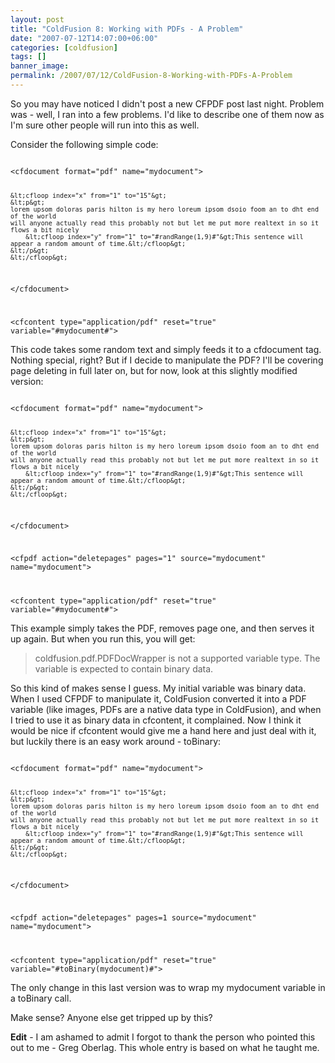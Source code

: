 ```yaml
---
layout: post
title: "ColdFusion 8: Working with PDFs - A Problem"
date: "2007-07-12T14:07:00+06:00"
categories: [coldfusion]
tags: []
banner_image: 
permalink: /2007/07/12/ColdFusion-8-Working-with-PDFs-A-Problem
---
```


So you may have noticed I didn't post a new CFPDF post last night. Problem was - well, I ran into a few problems. I'd like to describe one of them now as I'm sure other people will run into this as well.

Consider the following simple code:

<code>
&lt;cfdocument format="pdf" name="mydocument"&gt;

	&lt;cfloop index="x" from="1" to="15"&gt;
	&lt;p&gt;
	lorem upsom doloras paris hilton is my hero loreum ipsom dsoio foom an to dht end of the world
	will anyone actually read this probably not but let me put more realtext in so it flows a bit nicely
		&lt;cfloop index="y" from="1" to="#randRange(1,9)#"&gt;This sentence will appear a random amount of time.&lt;/cfloop&gt;
	&lt;/p&gt;
	&lt;/cfloop&gt;

&lt;/cfdocument&gt;

			
&lt;cfcontent type="application/pdf" reset="true" variable="#mydocument#"&gt;
</code>

This code takes some random text and simply feeds it to a cfdocument tag. Nothing special, right? But if I decide to manipulate the PDF? I'll be covering page deleting in full later on, but for now, look at this slightly modified version:

<code>
&lt;cfdocument format="pdf" name="mydocument"&gt;

	&lt;cfloop index="x" from="1" to="15"&gt;
	&lt;p&gt;
	lorem upsom doloras paris hilton is my hero loreum ipsom dsoio foom an to dht end of the world
	will anyone actually read this probably not but let me put more realtext in so it flows a bit nicely
		&lt;cfloop index="y" from="1" to="#randRange(1,9)#"&gt;This sentence will appear a random amount of time.&lt;/cfloop&gt;
	&lt;/p&gt;
	&lt;/cfloop&gt;

&lt;/cfdocument&gt;


&lt;cfpdf action="deletepages" pages="1" source="mydocument" name="mydocument"&gt;
			
&lt;cfcontent type="application/pdf" reset="true" variable="#mydocument#"&gt;
</code>

This example simply takes the PDF, removes page one, and then serves it up again. But when you run this, you will get: 

<blockquote>
coldfusion.pdf.PDFDocWrapper is not a supported variable type. The variable is expected to contain binary data.
</blockquote>

So this kind of makes sense I guess. My initial variable was binary data. When I used CFPDF to manipulate it, ColdFusion converted it into a PDF variable (like images, PDFs are a native data type in ColdFusion), and when I tried to use it as binary data in cfcontent, it complained. Now I think it would be nice if cfcontent would give me a hand here and just deal with it, but luckily there is an easy work around - toBinary:

<code>
&lt;cfdocument format="pdf" name="mydocument"&gt;

	&lt;cfloop index="x" from="1" to="15"&gt;
	&lt;p&gt;
	lorem upsom doloras paris hilton is my hero loreum ipsom dsoio foom an to dht end of the world
	will anyone actually read this probably not but let me put more realtext in so it flows a bit nicely
		&lt;cfloop index="y" from="1" to="#randRange(1,9)#"&gt;This sentence will appear a random amount of time.&lt;/cfloop&gt;
	&lt;/p&gt;
	&lt;/cfloop&gt;

&lt;/cfdocument&gt;


&lt;cfpdf action="deletepages" pages=1 source="mydocument" name="mydocument"&gt;
			
&lt;cfcontent type="application/pdf" reset="true" variable="#toBinary(mydocument)#"&gt;
</code>

The only change in this last version was to wrap my mydocument variable in a toBinary call.

Make sense? Anyone else get tripped up by this?

<b>Edit</b> - I am ashamed to admit I forgot to thank the person who pointed this out to me - Greg Oberlag. This whole entry is based on what he taught me.